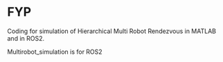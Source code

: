 # FYP
Coding for simulation of Hierarchical Multi Robot Rendezvous in MATLAB and in ROS2. 

Multirobot_simulation is for ROS2

